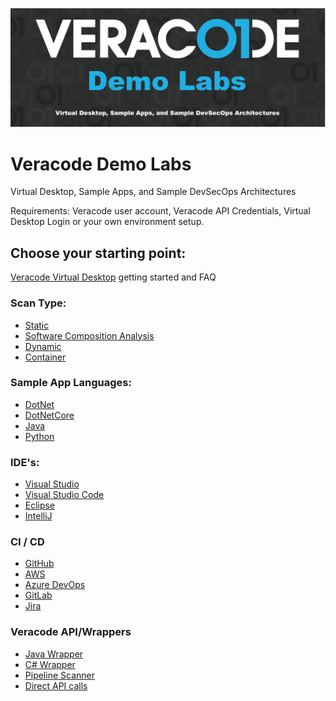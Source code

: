 ![Veracode Demo Labs](/images/veracode-demo-labs-banner.png)

# Veracode Demo Labs
Virtual Desktop, Sample Apps, and Sample DevSecOps Architectures

Requirements: Veracode user account, Veracode API Credentials, Virtual Desktop Login or your own environment setup.

## Choose your starting point:

[Veracode Virtual Desktop](/docs/Veracode-Virtual-Desktop/VVD.md) getting started and FAQ

### Scan Type:
  * [Static](/docs/scan-type/static-analysis.md)
  * [Software Composition Analysis](/docs/scan-type/software-composition-analysis.md)
  * [Dynamic](/docs/scan-type/dynamic-analysis.md)
  * [Container](/docs/scan-type/container.md)

### Sample App Languages:
  * [DotNet](/docs/sample-app-languages/DotNet.md)
  * [DotNetCore](/docs/sample-app-languages/DotNetCore.md)
  * [Java](/docs/sample-app-languages/Java.md)
  * [Python](/docs/sample-app-languages/Python.md)

### IDE's:
  * [Visual Studio](/docs/IDEs/Visual-Studio.md)
  * [Visual Studio Code](/docs/IDEs/Visual-Studio-Code.md)
  * [Eclipse](/docs/IDEs/Eclipse.md)
  * [IntelliJ](/docs/IDEs/IntelliJ.md)

### CI / CD
  * [GitHub](/docs/CI-CD/GitHub.md)
  * [AWS](/docs/CI-CD/AWS.md)
  * [Azure DevOps](/docs/CI-CD/AzureDevOps.md)
  * [GitLab](/docs/CI-CD/GitLab.md)
  * [Jira](/docs/CI-CD/JIRA.md)

### Veracode API/Wrappers
  * [Java Wrapper](/docs/Veracode-API-wrappers/API-wrappers.md)
  * [C# Wrapper](/docs/Veracode-API-wrappers/API-wrappers.md)
  * [Pipeline Scanner](/docs/Veracode-API-wrappers/API-wrappers.md)
  * [Direct API calls](/docs/Veracode-API-wrappers/API-wrappers.md)
